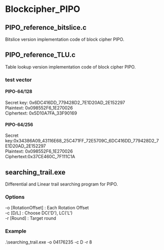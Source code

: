 # Blockcipher_PIPO
## PIPO_reference_bitslice.c
Bitslice version implementation code of block cipher PIPO.

## PIPO_reference_TLU.c
Table lookup version implementation code of block cipher PIPO.

### test vector
#### PIPO-64/128
Secret key: 0x6DC416DD_779428D2_7E1D20AD_2E152297  
Plaintext: 0x098552F6_1E270026  
Ciphertext: 0x5D10A7FA_33F90169  
#### PIPO-64/256
Secret key:0x34386A09_43116E68_25C471FF_72E5709C_6DC416DD_779428D2_7E1D20AD_2E152297  
Plaintext: 0x098552F6_1E270026  
Ciphertext:0x37CE460C_7F111C1A  

## searching_trail.exe
Differential and Linear trail searching program for PIPO.
### Options
-o [RotationOffset]  : Each Rotation Offset  
-c [D/L]             : Choose DC('D'), LC('L')  
-r [Round]           : Target round  
### Example
.\searching_trail.exe -o 04176235 -c D -r 8

